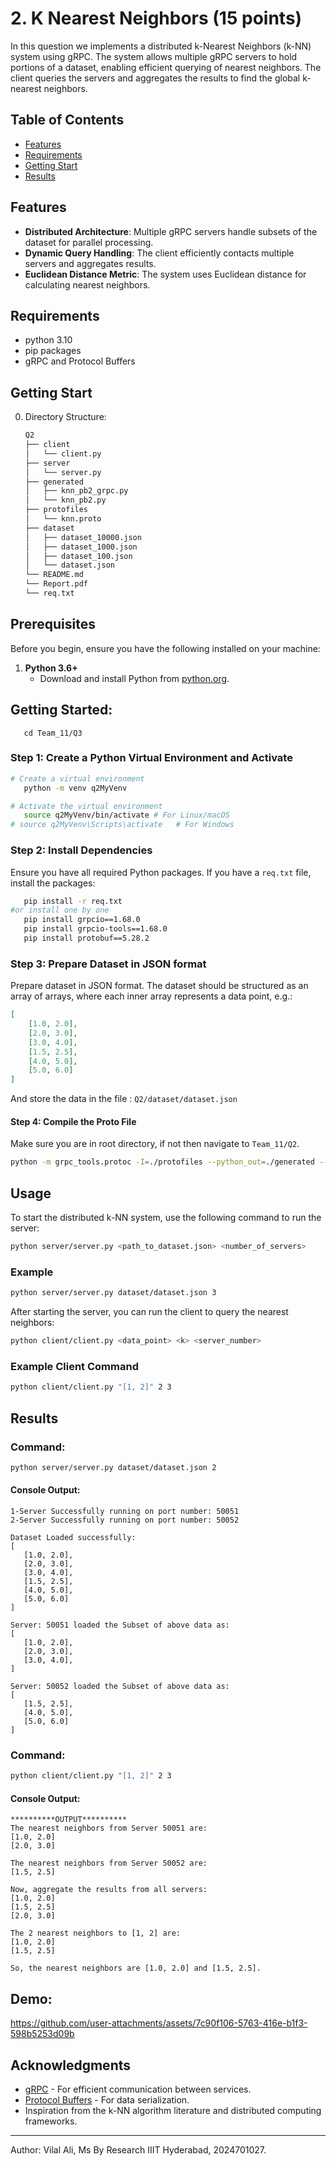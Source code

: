 # 2. K Nearest Neighbors (15 points)

In this question we implements a distributed k-Nearest Neighbors (k-NN) system using gRPC. The system allows multiple gRPC servers to hold portions of a dataset, enabling efficient querying of nearest neighbors. The client queries the servers and aggregates the results to find the global k-nearest neighbors.

## Table of Contents

- [Features](#features)
- [Requirements](#requirements)
- [Getting Start](#getting-start)
- [Results](#usage)


## Features

- **Distributed Architecture**: Multiple gRPC servers handle subsets of the dataset for parallel processing.
- **Dynamic Query Handling**: The client efficiently contacts multiple servers and aggregates results.
- **Euclidean Distance Metric**: The system uses Euclidean distance for calculating nearest neighbors.

## Requirements

- python 3.10
- pip packages
- gRPC and Protocol Buffers

## Getting Start
0. Directory Structure:
   ```markdown
   Q2
   ├── client
   │   └── client.py
   ├── server
   │   └── server.py
   ├── generated
   │   ├── knn_pb2_grpc.py
   │   └── knn_pb2.py      
   ├── protofiles
   │   └── knn.proto      
   ├── dataset
   │   ├── dataset_10000.json
   │   ├── dataset_1000.json
   │   ├── dataset_100.json
   │   └── dataset.json
   └── README.md
   └── Report.pdf
   └── req.txt
   ```
## Prerequisites
Before you begin, ensure you have the following installed on your machine:

1. **Python 3.6+**
   - Download and install Python from [python.org](https://www.python.org/downloads/).


## Getting Started:
```
   cd Team_11/Q3
```

### Step 1: Create a Python Virtual Environment and Activate
```bash
# Create a virtual environment
   python -m venv q2MyVenv
```

```bash
# Activate the virtual environment
   source q2MyVenv/bin/activate # For Linux/macOS
# source q2MyVenv\Scripts\activate   # For Windows
```

### Step 2: Install Dependencies
Ensure you have all required Python packages. If you have a `req.txt` file, install the packages:

```bash
   pip install -r req.txt
#or install one by one
   pip install grpcio==1.68.0
   pip install grpcio-tools==1.68.0
   pip install protobuf==5.28.2
```

### Step 3: Prepare Dataset in JSON format
Prepare dataset in JSON format. The dataset should be structured as an array of arrays, where each inner array represents a data point, e.g.:
   ```json
   [
       [1.0, 2.0],
       [2.0, 3.0],
       [3.0, 4.0],
       [1.5, 2.5],
       [4.0, 5.0],
       [5.0, 6.0]
   ]
   ```
   And store the data in the file : `Q2/dataset/dataset.json`

#### Step 4: Compile the Proto File
Make sure you are in root directory, if not then navigate to `Team_11/Q2`.
```bash
python -m grpc_tools.protoc -I=./protofiles --python_out=./generated --grpc_python_out=./generated ./protofiles/knn.proto
```

   ## Usage

   To start the distributed k-NN system, use the following command to run the server:

   ```bash
   python server/server.py <path_to_dataset.json> <number_of_servers>
   ```

   ### Example

   ```bash
   python server/server.py dataset/dataset.json 3
   ```

   After starting the server, you can run the client to query the nearest neighbors:

   ```bash
   python client/client.py <data_point> <k> <server_number>
   ```

   ### Example Client Command

   ```bash
   python client/client.py "[1, 2]" 2 3 
   ```

   ## Results
   ### Command: 
   ```bash
   python server/server.py dataset/dataset.json 2
   ```
   #### Console Output:

   ```
   1-Server Successfully running on port number: 50051
   2-Server Successfully running on port number: 50052

   Dataset Loaded successfully:
   [
      [1.0, 2.0],
      [2.0, 3.0],
      [3.0, 4.0],
      [1.5, 2.5],
      [4.0, 5.0],
      [5.0, 6.0]
   ]

   Server: 50051 loaded the Subset of above data as:
   [
      [1.0, 2.0],
      [2.0, 3.0],
      [3.0, 4.0],
   ]

   Server: 50052 loaded the Subset of above data as:
   [
      [1.5, 2.5],
      [4.0, 5.0],
      [5.0, 6.0]
   ]
   ```

   ### Command: 
   ```bash
   python client/client.py "[1, 2]" 2 3 
   ```

   #### Console Output:

   ```
   **********OUTPUT**********
   The nearest neighbors from Server 50051 are:
   [1.0, 2.0] 
   [2.0, 3.0]

   The nearest neighbors from Server 50052 are:
   [1.5, 2.5] 

   Now, aggregate the results from all servers:
   [1.0, 2.0]
   [1.5, 2.5]
   [2.0, 3.0]

   The 2 nearest neighbors to [1, 2] are:
   [1.0, 2.0]
   [1.5, 2.5]

   So, the nearest neighbors are [1.0, 2.0] and [1.5, 2.5].
   ```
## Demo:
https://github.com/user-attachments/assets/7c90f106-5763-416e-b1f3-598b5253d09b


## Acknowledgments
- [gRPC](https://grpc.io/) - For efficient communication between services.
- [Protocol Buffers](https://developers.google.com/protocol-buffers) - For data serialization.
- Inspiration from the k-NN algorithm literature and distributed computing frameworks.


---
Author: Vilal Ali, Ms By Research IIIT Hyderabad, 2024701027.




